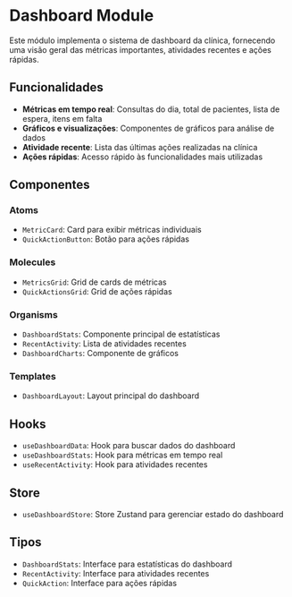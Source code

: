 # Dashboard Module

Este módulo implementa o sistema de dashboard da clínica, fornecendo uma visão geral das métricas importantes, atividades recentes e ações rápidas.

## Funcionalidades

- **Métricas em tempo real**: Consultas do dia, total de pacientes, lista de espera, itens em falta
- **Gráficos e visualizações**: Componentes de gráficos para análise de dados
- **Atividade recente**: Lista das últimas ações realizadas na clínica
- **Ações rápidas**: Acesso rápido às funcionalidades mais utilizadas

## Componentes

### Atoms
- `MetricCard`: Card para exibir métricas individuais
- `QuickActionButton`: Botão para ações rápidas

### Molecules
- `MetricsGrid`: Grid de cards de métricas
- `QuickActionsGrid`: Grid de ações rápidas

### Organisms
- `DashboardStats`: Componente principal de estatísticas
- `RecentActivity`: Lista de atividades recentes
- `DashboardCharts`: Componente de gráficos

### Templates
- `DashboardLayout`: Layout principal do dashboard

## Hooks

- `useDashboardData`: Hook para buscar dados do dashboard
- `useDashboardStats`: Hook para métricas em tempo real
- `useRecentActivity`: Hook para atividades recentes

## Store

- `useDashboardStore`: Store Zustand para gerenciar estado do dashboard

## Tipos

- `DashboardStats`: Interface para estatísticas do dashboard
- `RecentActivity`: Interface para atividades recentes
- `QuickAction`: Interface para ações rápidas